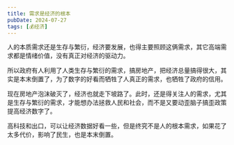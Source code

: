 ```yaml
---
title: 需求是经济的根本
pubDate: 2024-07-27
tags: [💰经济]
---
```


人的本质需求还是生存与繁衍，经济要发展，也得主要照顾这俩需求，其它高端需求都是情绪价值，没有真正对经济的驱动力。

所以政府有人利用了人类生存与繁衍的需求，搞房地产，把经济总量搞得很大，其实是本末倒置了，为了数字的好看而牺牲了人真正的需求，也牺牲了政府的信用。

现在房地产泡沫破灭了，经济也就走下坡路了。此时，还是得关注人的需求，尤其是生存与繁衍的需求，才能想办法拯救人民和社会，而不是又要动歪脑子搞歪政策提高经济数字了。

高科技和出口，可以让经济数据好看一些，但是终究不是人的根本需求，如果花了太多代价，影响了民生，也是本末倒置。
